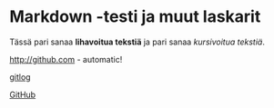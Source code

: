 # Markdown -testi ja muut laskarit

Tässä pari sanaa **lihavoitua tekstiä** ja pari sanaa *kursivoitua tekstiä*.

http://github.com - automatic!

[gitlog](https://github.com/joonakauranen/ot-harjoitustyo/blob/master/laskarit/viikko1/gitlog.txt)

[GitHub](http://github.com)
